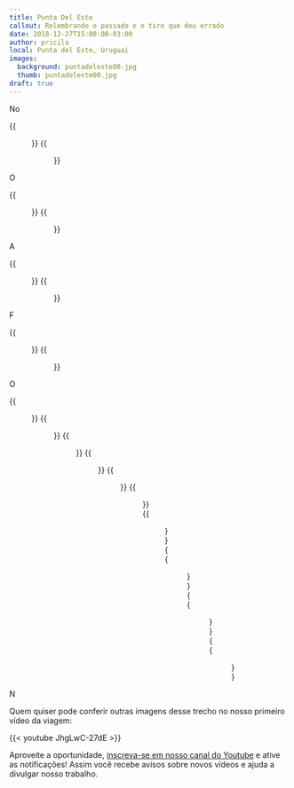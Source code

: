```yaml
---
title: Punta Del Este
callout: Relembrando o passado e o tiro que deu errado
date: 2018-12-27T15:00:00-03:00
author: pricila
local: Punta del Este, Uruguai
images:
  background: puntadeleste00.jpg
  thumb: puntadeleste00.jpg
draft: true
---
```


No

<div class="clearfix">
{{<figure "puntadeleste01.jpg" "" "float-left">}}
{{<figure "puntadeleste02.jpg" "" "float-right">}}
</div>

O

<div class="clearfix">
{{<figure "puntadeleste03.jpg" "" "float-left">}}
{{<figure "puntadeleste04.jpg" "" "float-right">}}
</div>

A

<div class="clearfix">
{{<figure "puntadeleste05.jpg" "" "float-left">}}
{{<figure "puntadeleste06.jpg" "" "float-right">}}
</div>

F

<div class="clearfix">
{{<figure "puntadeleste07.jpg" "" "float-left">}}
{{<figure "puntadeleste08.jpg" "" "float-right">}}
</div>


O

<div class="clearfix">
{{<figure "puntadeleste09.jpg" "" "float-left">}}
{{<figure "puntadeleste10.jpg" "" "float-right">}}
{{<figure "puntadeleste11.jpg" "" "float-left">}}
{{<figure "puntadeleste12.jpg" "" "float-right">}}
{{<figure "puntadeleste13.jpg" "" "float-left">}}
{{<figure "puntadeleste14.jpg" "" "float-right">}}
{{<figure "puntadeleste15.jpg" "" "float-left">}}
{{<figure "puntadeleste16.jpg" "" "float-right">}}
{{<figure "puntadeleste17.jpg" "" "float-left">}}
{{<figure "puntadeleste18.jpg" "" "float-right">}}
</div>

N

Quem quiser pode conferir outras imagens desse trecho no nosso primeiro vídeo da viagem:

{{< youtube JhgLwC-27dE >}} 

Aproveite a oportunidade, [inscreva-se em nosso canal do Youtube](https://www.youtube.com/6overlanders?sub_confirmation=1) e ative as notificações! Assim você recebe avisos sobre novos vídeos e ajuda a divulgar nosso trabalho.

